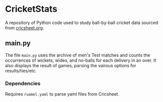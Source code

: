 # CricketStats
A repository of Python code used to study ball-by-ball cricket data sourced from [cricsheet.org](cricsheet.org).

## main.py
The file `main.py` uses the archive of men's Test matches and counts the occurrences of wickets, wides, and no-balls for each delivery in an over. It also displays the result of games, parsing the vairous options for results/ties/etc.

### Dependencies
Requires `ruamel.yaml` to parse yaml files from Cricsheet.